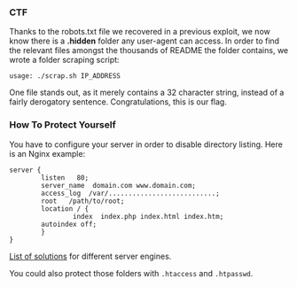 ### CTF

Thanks to the robots.txt file we recovered in a previous exploit, we now know there is a **.hidden** folder any user-agent can access. In order to find the relevant files amongst the thousands of README the folder contains, we wrote a folder scraping script:

    usage: ./scrap.sh IP_ADDRESS

One file stands out, as it merely contains a 32 character string, instead of a fairly derogatory sentence. Congratulations, this is our flag.

### How To Protect Yourself

You have to configure your server in order to disable directory listing. Here is an Nginx example:
```
server {
        listen   80;
        server_name  domain.com www.domain.com;
        access_log  /var/...........................;
        root   /path/to/root;
        location / {
                index  index.php index.html index.htm;
		autoindex off;
        }
}
```
[List of solutions](https://www.netsparker.com/blog/web-security/disable-directory-listing-web-servers) for different server engines.

You could also protect those folders with `.htaccess` and `.htpasswd`.

